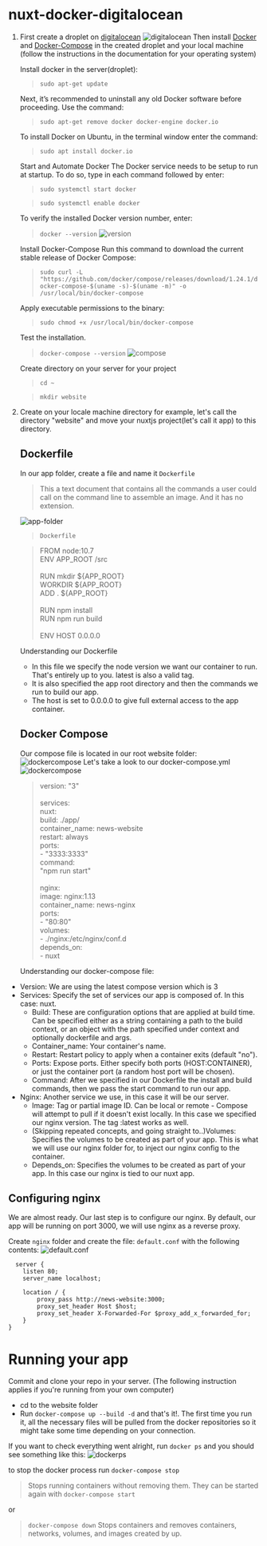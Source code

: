 # nuxt-docker-digitalocean

1. First create a droplet on  [digitalocean](digitalocean.com)
![digitalocean](digitalocean.png)
Then install [Docker](https://docs.docker.com/install/#supported-platforms) and [Docker-Compose](https://docs.docker.com/compose/install/#install-compose) in the created droplet and your local machine (follow the instructions in the documentation for your operating system)

    Install docker in the server(droplet):
    >`sudo apt-get update`

    Next, it’s recommended to uninstall any old Docker software before proceeding.
    Use the command:
    >`sudo apt-get remove docker docker-engine docker.io`

    To install Docker on Ubuntu, in the terminal window enter the command:
    >`sudo apt install docker.io`

    Start and Automate Docker
    The Docker service needs to be setup to run at startup. To do so, type in each command followed by enter:
    >`sudo systemctl start docker`

    >`sudo systemctl enable docker`

    To verify the installed Docker version number, enter:
    >`docker --version`
    ![version](docker-version.png)

    Install Docker-Compose
    Run this command to download the current stable release of Docker Compose:
    >`sudo curl -L "https://github.com/docker/compose/releases/download/1.24.1/docker-compose-$(uname -s)-$(uname -m)" -o /usr/local/bin/docker-compose`

    Apply executable permissions to the binary:

    >`sudo chmod +x /usr/local/bin/docker-compose`

    Test the installation.
    >`docker-compose --version`
    ![compose](compose.png)

   Create directory on your server for your project 
   >`cd ~ `
   
   >`mkdir website`

1. Create on your locale machine directory for example, let's call    the directory "website" and move your nuxtjs project(let's call it app) to this directory. 
    ## Dockerfile
    In our app folder, create a file and name it `Dockerfile`
    >This a text document that contains all the commands a user could call on the command line to assemble an image. And it has no extension.

      ![app-folder](app.png)
      >`Dockerfile`

      >FROM node:10.7\
    ENV APP_ROOT /src\
    \
    RUN mkdir ${APP_ROOT}\
    WORKDIR ${APP_ROOT}\
    ADD . ${APP_ROOT}\
    \
    RUN npm install\
    RUN npm run build\
    \
    ENV HOST 0.0.0.0

      Understanding our Dockerfile
      * In this file we specify the node version we want our container to run. That's entirely up to you. latest is also a valid tag.
    * It is also specified the app root directory and then the commands we run to build our app.
    * The host is set to 0.0.0.0 to give full external access to the app container.
    
    ## Docker Compose
    Our compose file is located in our root website folder:
    ![dockercompose](dockercompose.png)
    Let's take a look to our docker-compose.yml
    ![dockercompose](docker-composeyml.png)
    >version: "3"\
      \
      services:\
        nuxt:\
          build: ./app/\
          container_name: news-website\
          restart: always\
          ports:\
            - "3333:3333"\
          command:\
            "npm run start"\
          \
        nginx:\
          image: nginx:1.13\
          container_name: news-nginx\
          ports:\
            - "80:80"\
          volumes:\
            - ./nginx:/etc/nginx/conf.d\
          depends_on:\
            - nuxt
  
    Understanding our docker-compose file:
  * Version: We are using the latest compose version which is 3
  * Services: Specify the set of services our app is composed of. In this case: nuxt.
    * Build: These are configuration options that are applied at build time. Can be specified either as a string containing a path to the build context, or an object with the path specified under context and optionally dockerfile and args.
    * Container_name: Your container's name.
    * Restart: Restart policy to apply when a container exits (default "no").
    * Ports: Expose ports. Either specify both ports (HOST:CONTAINER), or just the container port (a random host port will be chosen).
    * Command: After we specified in our Dockerfile the install and build commands, then we pass the start command to run our app.
  * Nginx: Another service we use, in this case it will be our server.
    * Image: Tag or partial image ID. Can be local or remote - Compose will attempt to pull if it doesn't exist locally. In this case we specified our nginx version. The tag :latest works as well.
    * (Skipping repeated concepts, and going straight to..)Volumes: Specifies the volumes to be created as part of your app. This is what we will use our nginx folder for, to inject our nginx config to the container.
    * Depends_on: Specifies the volumes to be created as part of your app. In this case our nginx is tied to our nuxt app.

  ## Configuring nginx
  We are almost ready. Our last step is to configure our nginx. By default, our app will be running on port 3000, we will use nginx as a reverse proxy.
  
  Create `nginx` folder and create the file: `default.conf` with the following contents:
  ![default.conf](default-conf.png)

      server {
        listen 80;
        server_name localhost;

        location / {
            proxy_pass http://news-website:3000;
            proxy_set_header Host $host;
            proxy_set_header X-Forwarded-For $proxy_add_x_forwarded_for;
        }
    }

# Running your app
Commit and clone your repo in your server. (The following instruction applies if you're running from your own computer)
* cd to the website folder
* Run `docker-compose up --build -d` and that's it!. The first time you run it, all the necessary files will be pulled from the docker repositories so it might take some time depending on your connection.

If you want to check everything went alright, run `docker ps` and you should see something like this:
![dockerps](dockerps.png)

to stop the docker process run `docker-compose stop` 
>Stops running containers without removing them. They can be started again with `docker-compose start`

or
>`docker-compose down` Stops containers and removes containers, networks, volumes, and images created by up.

